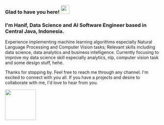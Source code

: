 ### **Glad to have you here!** <img src="https://github.com/user-attachments/assets/e1b682d4-ca3d-4140-9b5c-9d3bcda6bc66" height="28">

### **I'm Hanif, Data Science and AI Software Engineer based in Central Java, Indonesia.** <img src="https://github.com/user-attachments/assets/37558035-c701-4575-b427-6d4720b70a41" height="16">

Experience implementing machine learning algorithms especially Natural Language Processing and Computer Vision tasks; Relevant skills including data science, data analytics and business intelligence. Currently focusing to improve my data science skill especially analytics, nlp, computer vision task and some design stuff, hehe. 

Thanks for stopping by. Feel free to reach me through any channel. I'm excited to connect with you all. If you have a projects and desire to collaborate with me, I'd love to hear from you.

<a href="https://hanifabdlh.now.sh" target="_blank">
  <img src="https://github.com/user-attachments/assets/216fa65b-8936-4221-a690-63608dc1abf0" width="100px">
</a>

<!-- **Support Me:**
<a href="https://sociabuzz.com/hanifabdlh"><img src="https://images.g2crowd.com/uploads/product/image/large_detail/large_detail_9077f7bd765069670bb60e47263a661f/sociabuzz.png" height="36"></a>
<a href="https://paypal.me/hanifabdlh?country.x=ID&locale.x=id_ID"><img src="https://encrypted-tbn0.gstatic.com/images?q=tbn:ANd9GcTgSBHKRqUgc9yKaKOBRcRv0fq2IWmmSh3WpA&usqp=CAU" height="36"></a>
<a href="https://buymeacoffee.com/hanifabdlh"><img src="https://jessa.blog/wp-content/uploads/2021/06/bmc-button.png" height="36"></a> -->
